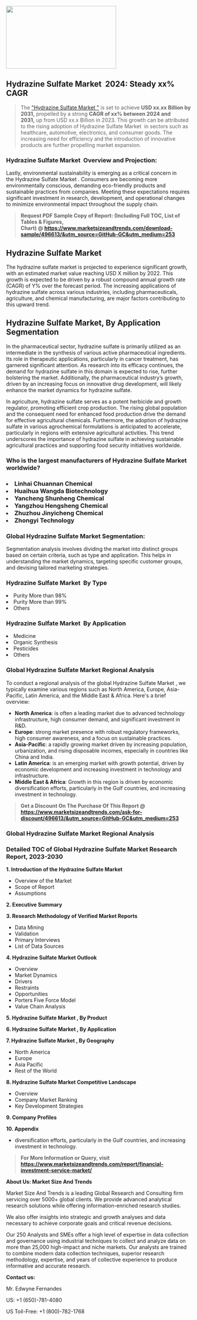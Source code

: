 <p><img class="alignnone size-medium wp-image-20088" src="https://ffe5etoiles.com/wp-content/uploads/2024/12/MST1-300x171.png" alt="" width="300" height="171" /></p><h2 id="ember46" class="ember-view reader-text-block__heading-2">Hydrazine Sulfate Market &nbsp;2024: Steady&nbsp;xx% CAGR</h2><blockquote id="ember47" class="ember-view reader-text-block__blockquote">The&nbsp;<a class="app-aware-link " href="https://www.marketsizeandtrends.com/download-sample/496613/&utm_source=GitHub-GC&utm_medium=253" target="_blank" data-test-app-aware-link="">"Hydrazine Sulfate Market "</a>&nbsp;is set to achieve&nbsp;<strong>USD&nbsp;xx.xx&nbsp;Billion by 2031,</strong>&nbsp;propelled by a strong&nbsp;<strong>CAGR of&nbsp;xx% between 2024 and 2031,</strong>&nbsp;up from USD xx.x Billion in 2023. This growth can be attributed to the rising adoption of&nbsp;Hydrazine Sulfate Market &nbsp;in sectors such as healthcare, automotive, electronics, and consumer goods. The increasing need for efficiency and the introduction of innovative products are further propelling market expansion.</blockquote><h3 id="ember48" class="ember-view reader-text-block__heading-3">Hydrazine Sulfate Market &nbsp;Overview and Projection:</h3><p id="ember49" class="ember-view reader-text-block__paragraph">Lastly, environmental sustainability is emerging as a critical concern in the&nbsp;Hydrazine Sulfate Market . Consumers are becoming more environmentally conscious, demanding eco-friendly products and sustainable practices from companies. Meeting these expectations requires significant investment in research, development, and operational changes to minimize environmental impact throughout the supply chain.</p><blockquote id="ember50" class="ember-view reader-text-block__blockquote"><strong>Request PDF Sample Copy of Report: (Including Full TOC, List of Tables &amp; Figures, Chart)&nbsp;@&nbsp;<strong><a href="https://www.marketsizeandtrends.com/download-sample/496613/&utm_source=GitHub-GC&utm_medium=253" target="_blank">https://www.marketsizeandtrends.com/download-sample/496613/&utm_source=GitHub-GC&utm_medium=253</a></strong></strong></blockquote><h3 class=""> <h2>Hydrazine Sulfate Market</h2><p>The hydrazine sulfate market is projected to experience significant growth, with an estimated market value reaching USD X million by 2022. This growth is expected to be driven by a robust compound annual growth rate (CAGR) of Y% over the forecast period. The increasing applications of hydrazine sulfate across various industries, including pharmaceuticals, agriculture, and chemical manufacturing, are major factors contributing to this upward trend.</p><h2>Hydrazine Sulfate Market, By Application Segmentation</h2><p>In the pharmaceutical sector, hydrazine sulfate is primarily utilized as an intermediate in the synthesis of various active pharmaceutical ingredients. Its role in therapeutic applications, particularly in cancer treatment, has garnered significant attention. As research into its efficacy continues, the demand for hydrazine sulfate in this domain is expected to rise, further bolstering the market. Additionally, the pharmaceutical industry’s growth, driven by an increasing focus on innovative drug development, will likely enhance the market dynamics for hydrazine sulfate.</p><p>In agriculture, hydrazine sulfate serves as a potent herbicide and growth regulator, promoting efficient crop production. The rising global population and the consequent need for enhanced food production drive the demand for effective agricultural chemicals. Furthermore, the adoption of hydrazine sulfate in various agrochemical formulations is anticipated to accelerate, particularly in regions with extensive agricultural activities. This trend underscores the importance of hydrazine sulfate in achieving sustainable agricultural practices and supporting food security initiatives worldwide.</p></h3><h3 id="" class="">Who is the largest manufacturers of&nbsp;Hydrazine Sulfate Market worldwide?</h3><h3 class=""></Li><Li>Linhai Chuannan Chemical</Li><Li> Huaihua Wangda Biotechnology</Li><Li> Yancheng Shunheng Chemical</Li><Li> Yangzhou Hengsheng Chemical</Li><Li> Zhuzhou Jinyicheng Chemical</Li><Li> Zhongyi Technology</h3><h3 id="ember53" class="ember-view reader-text-block__heading-3">Global&nbsp;Hydrazine Sulfate Market Segmentation:</h3><p id="ember54" class="ember-view reader-text-block__paragraph">Segmentation analysis involves dividing the market into distinct groups based on certain criteria, such as type and application. This helps in understanding the market dynamics, targeting specific customer groups, and devising tailored marketing strategies.</p><h3 id="" class="">Hydrazine Sulfate Market &nbsp;By Type</h3><p></Li><Li>Purity More than 98%</Li><Li> Purity More than 99%</Li><Li> Others</p><h3 id="" class="">Hydrazine Sulfate Market &nbsp;By Application</h3><p class=""></Li><Li>Medicine</Li><Li> Organic Synthesis</Li><Li> Pesticides</Li><Li> Others</p><h3 id="ember62" class="ember-view reader-text-block__heading-3">Global Hydrazine Sulfate Market Regional Analysis</h3><p id="ember63" class="ember-view reader-text-block__paragraph">To conduct a regional analysis of the global Hydrazine Sulfate Market , we typically examine various regions such as North America, Europe, Asia-Pacific, Latin America, and the Middle East &amp; Africa. Here's a brief overview:</p><ul><li><strong>North America</strong>: is often a leading market due to advanced technology infrastructure, high consumer demand, and significant investment in R&amp;D.</li><li><strong>Europe</strong>: strong market presence with robust regulatory frameworks, high consumer awareness, and a focus on sustainable practices.</li><li><strong>Asia-Pacific</strong>: a rapidly growing market driven by increasing population, urbanization, and rising disposable incomes, especially in countries like China and India.</li><li><strong>Latin America</strong>: is an emerging market with growth potential, driven by economic development and increasing investment in technology and infrastructure.</li><li><strong>Middle East &amp; Africa</strong>: Growth in this region is driven by economic diversification efforts, particularly in the Gulf countries, and increasing investment in technology.</li></ul><blockquote id="ember61" class="ember-view reader-text-block__blockquote"><strong>Get a Discount On The Purchase Of This Report @ <strong><a href="https://html-cleaner.com/" target="">https://www.marketsizeandtrends.com/ask-for-discount/496613/&utm_source=GitHub-GC&utm_medium=253</a></strong></strong></blockquote><h3 id="ember62" class="ember-view reader-text-block__heading-3">Global Hydrazine Sulfate Market Regional Analysis</h3><h3 id="" class="">Detailed TOC of Global Hydrazine Sulfate Market Research Report, 2023-2030</h3><p id="" class=""><strong>1. Introduction of the Hydrazine Sulfate Market </strong></p><ul><li>Overview of the Market</li><li>Scope of Report</li><li>Assumptions</li></ul><p id="" class=""><strong>2. Executive Summary</strong></p><p id="" class=""><strong>3. Research Methodology of Verified Market Reports</strong></p><ul><li>Data Mining</li><li>Validation</li><li>Primary Interviews</li><li>List of Data Sources</li></ul><p id="" class=""><strong>4. Hydrazine Sulfate Market Outlook</strong></p><ul><li>Overview</li><li>Market Dynamics</li><li>Drivers</li><li>Restraints</li><li>Opportunities</li><li>Porters Five Force Model</li><li>Value Chain Analysis</li></ul><p id="" class=""><strong>5. Hydrazine Sulfate Market , By Product</strong></p><p id="" class=""><strong>6. Hydrazine Sulfate Market , By Application</strong></p><p id="" class=""><strong>7. Hydrazine Sulfate Market , By Geography</strong></p><ul><li>North America</li><li>Europe</li><li>Asia Pacific</li><li>Rest of the World</li></ul><p id="" class=""><strong>8. Hydrazine Sulfate Market Competitive Landscape</strong></p><ul><li>Overview</li><li>Company Market Ranking</li><li>Key Development Strategies</li></ul><p id="" class=""><strong>9. Company Profiles</strong></p><p id="" class=""><strong>10. Appendix</strong></p><ul><li>diversification efforts, particularly in the Gulf countries, and increasing investment in technology.</li></ul><blockquote id="ember65" class="ember-view reader-text-block__blockquote"><strong>For More Information or Query, visit <strong><strong><a href="https://html-cleaner.com/" target="">https://www.marketsizeandtrends.com/report/financial-investment-service-market/</a></strong></strong></strong></blockquote><p id="" class=""><strong>About Us: Market Size And Trends</strong></p><p id="" class="">Market Size And Trends is a leading Global Research and Consulting firm servicing over 5000+ global clients. We provide advanced analytical research solutions while offering information-enriched research studies.</p><p id="" class="">We also offer insights into strategic and growth analyses and data necessary to achieve corporate goals and critical revenue decisions.</p><p id="" class="">Our 250 Analysts and SMEs offer a high level of expertise in data collection and governance using industrial techniques to collect and analyze data on more than 25,000 high-impact and niche markets. Our analysts are trained to combine modern data collection techniques, superior research methodology, expertise, and years of collective experience to produce informative and accurate research.</p><p id="" class=""><strong>Contact us:</strong></p><p id="" class="">Mr. Edwyne Fernandes</p><p id="" class="">US: +1 (650)-781-4080</p><p id="" class="">US Toll-Free: +1 (800)-782-1768</p>
